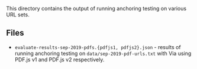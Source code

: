 This directory contains the output of running anchoring testing on various URL
sets.

## Files

- `evaluate-results-sep-2019-pdfs.{pdfjs1, pdfjs2}.json` - results of running
  anchoring testing on `data/sep-2019-pdf-urls.txt` with Via using PDF.js v1
  and PDF.js v2 respectively.

